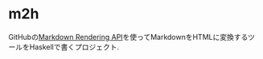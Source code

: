 m2h
===

GitHubの[Markdown Rendering API][]を使ってMarkdownをHTMLに変換するツールをHaskellで書くプロジェクト.  


[Markdown Rendering API]: http://developer.github.com/v3/markdown/
